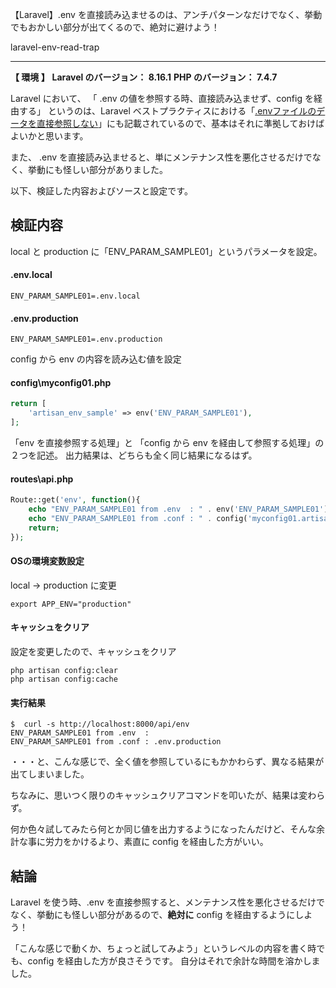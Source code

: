 【Laravel】.env を直接読み込ませるのは、アンチパターンなだけでなく、挙動でもおかしい部分が出てくるので、絶対に避けよう！

laravel-env-read-trap

________________________________________________________________________________________________________
**【 環境 】**
**Laravel のバージョン： 8.16.1**
**PHP のバージョン： 7.4.7**

Laravel において、
「 .env の値を参照する時、直接読み込ませず、config を経由する」
というのは、Laravel ベストプラクティスにおける「[.envファイルのデータを直接参照しない](https://github.com/alexeymezenin/laravel-best-practices/blob/master/japanese.md#env%E3%83%95%E3%82%A1%E3%82%A4%E3%83%AB%E3%81%AE%E3%83%87%E3%83%BC%E3%82%BF%E3%82%92%E7%9B%B4%E6%8E%A5%E5%8F%82%E7%85%A7%E3%81%97%E3%81%AA%E3%81%84)」にも記載されているので、基本はそれに準拠しておけばよいかと思います。

また、 .env を直接読み込ませると、単にメンテナンス性を悪化させるだけでなく、挙動にも怪しい部分がありました。

以下、検証した内容およびソースと設定です。

## 検証内容
local と production に「ENV_PARAM_SAMPLE01」というパラメータを設定。

#### .env.local
```
ENV_PARAM_SAMPLE01=.env.local
```

#### .env.production
```
ENV_PARAM_SAMPLE01=.env.production
```

config から env の内容を読み込む値を設定
#### config\myconfig01.php
```php
return [
    'artisan_env_sample' => env('ENV_PARAM_SAMPLE01'),
];
```

「env を直接参照する処理」と
「config から env を経由して参照する処理」の２つを記述。
出力結果は、どちらも全く同じ結果になるはず。
#### routes\api.php
```php
Route::get('env', function(){
    echo "ENV_PARAM_SAMPLE01 from .env  : " . env('ENV_PARAM_SAMPLE01') . PHP_EOL;
    echo "ENV_PARAM_SAMPLE01 from .conf : " . config('myconfig01.artisan_env_sample') . PHP_EOL;
    return;
});
```

#### OSの環境変数設定
local → production に変更
```
export APP_ENV="production"
```

#### キャッシュをクリア
設定を変更したので、キャッシュをクリア
```
php artisan config:clear
php artisan config:cache
```

#### 実行結果
```
$  curl -s http://localhost:8000/api/env
ENV_PARAM_SAMPLE01 from .env  :
ENV_PARAM_SAMPLE01 from .conf : .env.production
```
・・・と、こんな感じで、全く値を参照しているにもかかわらず、異なる結果が出てしまいました。

ちなみに、思いつく限りのキャッシュクリアコマンドを叩いたが、結果は変わらず。

何か色々試してみたら何とか同じ値を出力するようになったんだけど、そんな余計な事に労力をかけるより、素直に config を経由した方がいい。


## 結論
Laravel を使う時、.env を直接参照すると、メンテナンス性を悪化させるだけでなく、挙動にも怪しい部分があるので、**絶対に** config を経由するようにしよう！

「こんな感じで動くか、ちょっと試してみよう」というレベルの内容を書く時でも、config を経由した方が良さそうです。
自分はそれで余計な時間を溶かしました。


